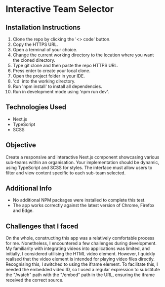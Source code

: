 # Interactive Team Selector

## Installation Instructions

1. Clone the repo by clicking the '<> code' button.
2. Copy the HTTPS URL.
3. Open a terminal of your choice.
4. Change the current working directory to the location where you want the cloned directory.
5. Type git clone and then paste the repo HTTPS URL.
6. Press enter to create your local clone.
7. Open the project folder in your IDE.
8. 'cd' into the working directory.
9. Run 'npm install' to install all dependencies.
10. Run in development mode using 'npm run dev'.

## Technologies Used

- Next.js
- TypeScript
- SCSS

## Objective

Create a responsive and interactive Next.js component showcasing various sub-teams within an organisation. Your implementation should be dynamic, using TypeScript and SCSS for styles. The interface must allow users to filter and view content specific to each sub-team selected.

## Additional Info

- No additional NPM packages were installed to complete this test.
- The app works correctly against the latest version of Chrome, Firefox and Edge.

## Challenges that I faced

On the whole, constructing this app was a relatively comfortable process for me. Nonetheless, I encountered a few challenges during development. My familiarity with integrating videos into applications was limited, and initially, I considered utilising the HTML video element. However, I quickly realised that the video element is intended for playing video files directly. Recognising this, I switched to using the iframe element. To facilitate this, I needed the embedded video ID, so I used a regular expression to substitute the "/watch" path with the "/embed" path in the URL, ensuring the iframe received the correct source.
